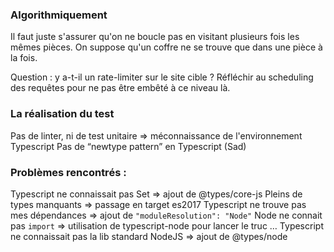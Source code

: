 ### Algorithmiquement
Il faut juste s'assurer qu'on ne boucle pas en visitant plusieurs fois les mêmes pièces.
On suppose qu'un coffre ne se trouve que dans une pièce à la fois.

Question : y a-t-il un rate-limiter sur le site cible ? Réfléchir au scheduling des requêtes pour ne pas être embêté à ce niveau là.

### La réalisation du test

Pas de linter, ni de test unitaire => méconnaissance de l'environnement Typescript
Pas de “newtype pattern” en Typescript (Sad)


### Problèmes rencontrés :

Typescript ne connaissait pas Set => ajout de @types/core-js
Pleins de types manquants => passage en target es2017
Typescript ne trouve pas mes dépendances => ajout de `"moduleResolution": "Node"`
Node ne connait pas `import` => utilisation de typescript-node pour lancer le truc …
Typescript ne connaissait pas la lib standard NodeJS => ajout de @types/node
